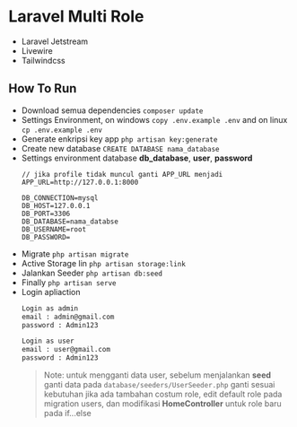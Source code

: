 # Laravel Multi Role

- Laravel Jetstream
- Livewire
- Tailwindcss

## How To Run

- Download semua dependencies `composer update `
- Settings Environment, on windows `copy .env.example .env` and on linux `cp .env.example .env`
- Generate enkripsi key app `php artisan key:generate`
- Create new database `CREATE DATABASE nama_database`
- Settings environment database **db_database**, **user**, **password**
  ```env
  // jika profile tidak muncul ganti APP_URL menjadi
  APP_URL=http://127.0.0.1:8000

  DB_CONNECTION=mysql
  DB_HOST=127.0.0.1
  DB_PORT=3306
  DB_DATABASE=nama_databse
  DB_USERNAME=root
  DB_PASSWORD=
  ```
- Migrate `php artisan migrate`
- Active Storage lin `php artisan storage:link`
- Jalankan Seeder `php artisan db:seed`
- Finally `php artisan serve`
- Login apliaction
  ```txt
  Login as admin
  email : admin@gmail.com
  password : Admin123
  
  Login as user
  email : user@gmail.com
  password : Admin123
  ```
  > Note: untuk mengganti data user, sebelum menjalankan **seed** ganti data pada `database/seeders/UserSeeder.php` ganti sesuai kebutuhan jika ada tambahan costum role, edit default role pada migration users, dan modifikasi **HomeController** untuk role baru pada if...else


